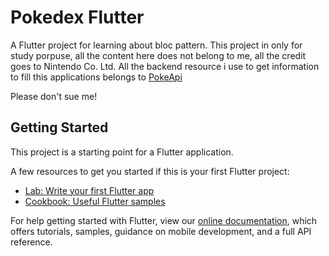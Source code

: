 # Pokedex Flutter

A Flutter project for learning about bloc pattern.
This project in only for study porpuse, all the content here does not belong to me, all the credit goes to Nintendo Co. Ltd. 
All the backend resource i use to get information to fill this applications belongs to [PokeApi](pokeapi.co)

Please don't sue me!

## Getting Started

This project is a starting point for a Flutter application.

A few resources to get you started if this is your first Flutter project:

- [Lab: Write your first Flutter app](https://flutter.dev/docs/get-started/codelab)
- [Cookbook: Useful Flutter samples](https://flutter.dev/docs/cookbook)

For help getting started with Flutter, view our
[online documentation](https://flutter.dev/docs), which offers tutorials,
samples, guidance on mobile development, and a full API reference.
